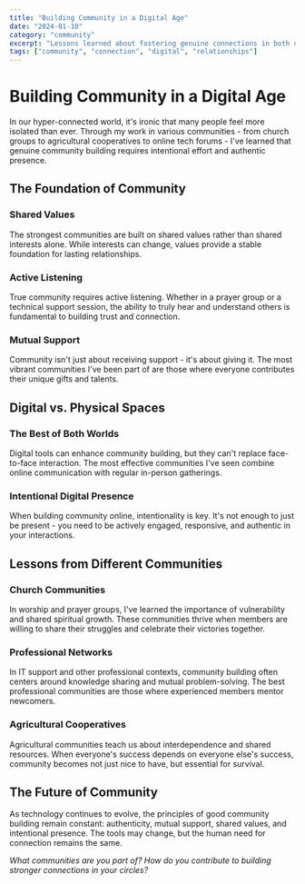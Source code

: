 ```yaml
---
title: "Building Community in a Digital Age"
date: "2024-01-10"
category: "community"
excerpt: "Lessons learned about fostering genuine connections in both online and offline spaces."
tags: ["community", "connection", "digital", "relationships"]
---
```


# Building Community in a Digital Age

In our hyper-connected world, it's ironic that many people feel more isolated than ever. Through my work in various communities - from church groups to agricultural cooperatives to online tech forums - I've learned that genuine community building requires intentional effort and authentic presence.

## The Foundation of Community

### Shared Values
The strongest communities are built on shared values rather than shared interests alone. While interests can change, values provide a stable foundation for lasting relationships.

### Active Listening
True community requires active listening. Whether in a prayer group or a technical support session, the ability to truly hear and understand others is fundamental to building trust and connection.

### Mutual Support
Community isn't just about receiving support - it's about giving it. The most vibrant communities I've been part of are those where everyone contributes their unique gifts and talents.

## Digital vs. Physical Spaces

### The Best of Both Worlds
Digital tools can enhance community building, but they can't replace face-to-face interaction. The most effective communities I've seen combine online communication with regular in-person gatherings.

### Intentional Digital Presence
When building community online, intentionality is key. It's not enough to just be present - you need to be actively engaged, responsive, and authentic in your interactions.

## Lessons from Different Communities

### Church Communities
In worship and prayer groups, I've learned the importance of vulnerability and shared spiritual growth. These communities thrive when members are willing to share their struggles and celebrate their victories together.

### Professional Networks
In IT support and other professional contexts, community building often centers around knowledge sharing and mutual problem-solving. The best professional communities are those where experienced members mentor newcomers.

### Agricultural Cooperatives
Agricultural communities teach us about interdependence and shared resources. When everyone's success depends on everyone else's success, community becomes not just nice to have, but essential for survival.

## The Future of Community

As technology continues to evolve, the principles of good community building remain constant: authenticity, mutual support, shared values, and intentional presence. The tools may change, but the human need for connection remains the same.

*What communities are you part of? How do you contribute to building stronger connections in your circles?*
